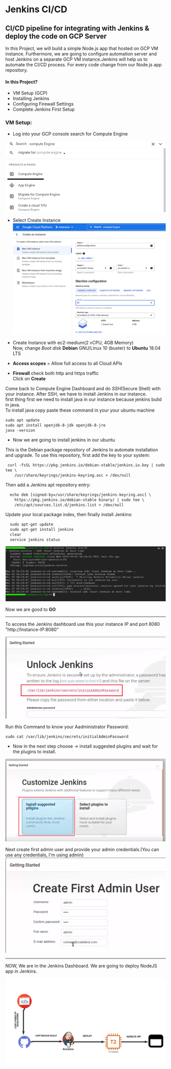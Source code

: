 # Jenkins CI/CD
## CI/CD pipeline for integrating with Jenkins & deploy the code on GCP Server

In this Project, we will build a simple Node.js app that hosted on GCP VM instance. Furthermore, we are going to configure automation server and host Jenkins on a separate GCP VM instance.Jenkins will help us to automate the CI/CD process. For every code change from our Node.js app repository.

#### In this Project?
* VM Setup (GCP)
* Installing Jenkins
* Configuring Firewall Settings
* Complete Jenkins First Setup


### VM Setup:

- Log into your GCP console search for Compute Engine

![alt text](https://github.com/rishavmehra/Jenkins-CI-CD/blob/main/images/compute-Engine.png)

- Select Create Instance
![alt text](https://github.com/rishavmehra/Jenkins-CI-CD/blob/main/images/instance.png)

- Create Instance with ec2-medium(2 vCPU, 4GB Memory)</br>
Now, change *Boot disk* **Debian** GNU/Linux 10 (buster) to  **Ubuntu** 18.04 LTS
- **Access scopes** = Allow full access to all Cloud APIs
- **Firewall** check both http and https traffic</br>
  Click on **Create** 

Come back to Compute Engine Dashboard and do *SSH*(Secure Shell) with your instance. After SSH, we have to install Jenkins in our instance.</br>
first thing first we need to install java in our instance because jenkins bulid in java.</br>
To install java copy paste these command in your your ubuntu machine
```
sudo apt update
sudo apt install openjdk-8-jdk openjdk-8-jre
java -version
``` 
- Now we are going to install jenkins in our ubuntu

This is the Debian package repository of Jenkins to automate installation and upgrade. To use this repository, first add the key to your system:

```
 curl -fsSL https://pkg.jenkins.io/debian-stable/jenkins.io.key | sudo tee \
    /usr/share/keyrings/jenkins-keyring.asc > /dev/null 
```
Then add a Jenkins apt repository entry:
```
  echo deb [signed-by=/usr/share/keyrings/jenkins-keyring.asc] \
    https://pkg.jenkins.io/debian-stable binary/ | sudo tee \
    /etc/apt/sources.list.d/jenkins.list > /dev/null
```

Update your local package index, then finally install Jenkins:

```
  sudo apt-get update
  sudo apt-get install jenkins
  clear
  service jenkins status
```
![alt text](https://github.com/rishavmehra/Jenkins-CI-CD/blob/main/images/jenkins.png)

Now we are good to **GO**

---

To access the Jenkins dashboard use this your instance IP and port 8080 "http://Instance-IP:8080"

![alt text](https://github.com/rishavmehra/Jenkins-CI-CD/blob/main/images/admin.png)


Run this Command to know your Aadministrator Password:

```
sudo cat /var/lib/jenkins/secrets/initialAdminPassword
```
- Now in the next step choose -> install suggested plugins and wait for the plugins to install.

![alt text](https://github.com/rishavmehra/Jenkins-CI-CD/blob/main/images/plugins.png)

Next create first admin user and provide your admin credentials.(You can use any credentials, I'm using admin)
![alt text](https://github.com/rishavmehra/Jenkins-CI-CD/blob/main/images/createuser.png)

---

NOW, We are in the Jenkins Dashboard.
 We are going to deploy NodeJS app in Jenkins.

![alt text](https://github.com/rishavmehra/Jenkins-CI-CD/blob/main/images/image.png)
